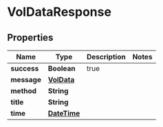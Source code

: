 
# VolDataResponse

## Properties
Name | Type | Description | Notes
------------ | ------------- | ------------- | -------------
**success** | **Boolean** | true | 
**message** | [**VolData**](VolData.md) |  | 
**method** | **String** |  | 
**title** | **String** |  | 
**time** | [**DateTime**](DateTime.md) |  | 



